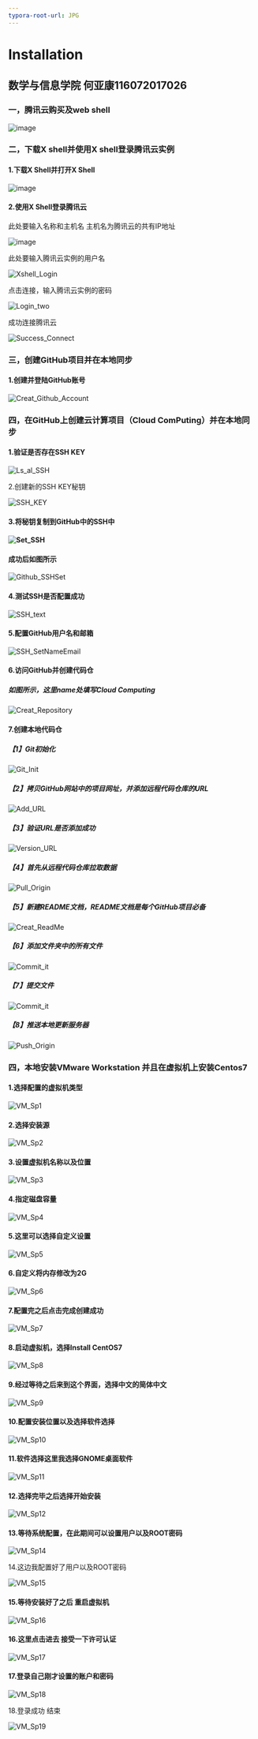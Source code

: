 ```yaml
---
typora-root-url: JPG
---
```


# Installation

## 数学与信息学院  何亚康116072017026 

### 一，腾讯云购买及web shell

![image](https://github.com/KangKangBigWorld/Cloud-Computing/blob/master/JPG/Buy_Tencent_Clound.jpg)

### 二，下载X shell并使用X shell登录腾讯云实例

#### 1.下载X Shell并打开X Shell

![image](https://github.com/KangKangBigWorld/Cloud-Computing/blob/master/JPG/Success_Connect.jpg)

#### 2.使用X Shell登录腾讯云

此处要输入名称和主机名 主机名为腾讯云的共有IP地址

![image](https://github.com/KangKangBigWorld/Cloud-Computing/blob/master/JPG/Use_Xshell_Connet.jpg)

此处要输入腾讯云实例的用户名

![Xshell_Login](D:\Github_CloudComputing\JPG\Xshell_Login.jpg)

点击连接，输入腾讯云实例的密码

![Login_two](D:\Github_CloudComputing\JPG\Login_two.jpg)

成功连接腾讯云

![Success_Connect](D:\Github_CloudComputing\JPG\Success_Connect.jpg)

### 三，创建GitHub项目并在本地同步

#### 1.创建并登陆GitHub账号

![Creat_Github_Account](D:\Github_CloudComputing\JPG\Creat_Github_Account.jpg)

### 四，在GitHub上创建云计算项目（Cloud ComPuting）并在本地同步

#### 1.验证是否存在SSH KEY

![Ls_al_SSH](D:\Github_CloudComputing\JPG\Ls_al_SSH.jpg)

2.创建新的SSH KEY秘钥

![SSH_KEY](D:\Github_CloudComputing\JPG\SSH_KEY.jpg)

#### 3.将秘钥复制到GitHub中的SSH中

####  ![Set_SSH](D:\Github_CloudComputing\JPG\Set_SSH.jpg)

#### 成功后如图所示

![Github_SSHSet](D:\Github_CloudComputing\JPG\Github_SSHSet.jpg)

#### 4.测试SSH是否配置成功 

![SSH_text](D:\Github_CloudComputing\JPG\SSH_text.jpg)

#### 5.配置GitHub用户名和邮箱

![SSH_SetNameEmail](D:\Github_CloudComputing\JPG\SSH_SetNameEmail.jpg)

#### 6.访问GitHub并创建代码仓

##### 如图所示，这里name处填写Cloud  Computing

![Creat_Repository](D:\Github_CloudComputing\JPG\Creat_Repository.jpg)

#### 7.创建本地代码仓

##### 【1】Git初始化 

![Git_Init](D:\Github_CloudComputing\JPG\Git_Init.jpg)

##### 【2】拷贝GitHub网站中的项目网址，并添加远程代码仓库的URL

![Add_URL](D:\Github_CloudComputing\JPG\Add_URL.jpg)

##### 【3】验证URL是否添加成功

![Version_URL](D:\Github_CloudComputing\JPG\Version_URL.jpg)

##### 【4】首先从远程代码仓库拉取数据

![Pull_Origin](D:\Github_CloudComputing\JPG\Pull_Origin.jpg)

##### 【5】新建README文档，README文档是每个GitHub项目必备

![Creat_ReadMe](D:\Github_CloudComputing\JPG\Creat_ReadMe.jpg)

##### 【6】添加文件夹中的所有文件

![Commit_it](D:\Github_CloudComputing\JPG\Commit_it.jpg)

##### 【7】提交文件

![Commit_it](D:\Github_CloudComputing\JPG\Commit_it.jpg)

##### 【8】推送本地更新服务器

![Push_Origin](D:\Github_CloudComputing\JPG\Push_Origin.jpg)

### 四，本地安装VMware Workstation 并且在虚拟机上安装Centos7

#### 1.选择配置的虚拟机类型

![VM_Sp1](D:\Github_CloudComputing\JPG\VM_Sp1.jpg)

#### 2.选择安装源

![VM_Sp2](D:\Github_CloudComputing\JPG\VM_Sp2.jpg)

#### 3.设置虚拟机名称以及位置

![VM_Sp3](D:\Github_CloudComputing\JPG\VM_Sp3.jpg)

#### 4.指定磁盘容量

![VM_Sp4](D:\Github_CloudComputing\JPG\VM_Sp4.jpg)

#### 5.这里可以选择自定义设置

![VM_Sp5](D:\Github_CloudComputing\JPG\VM_Sp5.jpg)

#### 6.自定义将内存修改为2G

![VM_Sp6](D:\Github_CloudComputing\JPG\VM_Sp6.jpg)

#### 7.配置完之后点击完成创建成功

![VM_Sp7](D:\Github_CloudComputing\JPG\VM_Sp7.jpg)

#### 8.启动虚拟机，选择Install CentOS7

![VM_Sp8](D:\Github_CloudComputing\JPG\VM_Sp8.jpg)

#### 9.经过等待之后来到这个界面，选择中文的简体中文

![VM_Sp9](D:\Github_CloudComputing\JPG\VM_Sp9.jpg)

#### 10.配置安装位置以及选择软件选择

![VM_Sp10](D:\Github_CloudComputing\JPG\VM_Sp10.jpg)

#### 11.软件选择这里我选择GNOME桌面软件

![VM_Sp11](D:\Github_CloudComputing\JPG\VM_Sp11.jpg)

#### 12.选择完毕之后选择开始安装

![VM_Sp12](D:\Github_CloudComputing\JPG\VM_Sp12.jpg)

#### 13.等待系统配置，在此期间可以设置用户以及ROOT密码

![VM_Sp14](D:\Github_CloudComputing\JPG\VM_Sp14.jpg)

14.这边我配置好了用户以及ROOT密码

![VM_Sp15](D:\Github_CloudComputing\JPG\VM_Sp15.jpg)

#### 15.等待安装好了之后 重启虚拟机

![VM_Sp16](D:\Github_CloudComputing\JPG\VM_Sp16.jpg)

#### 16.这里点击进去 接受一下许可认证

![VM_Sp17](D:\Github_CloudComputing\JPG\VM_Sp17.jpg)

#### 17.登录自己刚才设置的账户和密码

![VM_Sp18](D:\Github_CloudComputing\JPG\VM_Sp18.jpg)

18.登录成功 结束

![VM_Sp19](D:\Github_CloudComputing\JPG\VM_Sp19.jpg)


